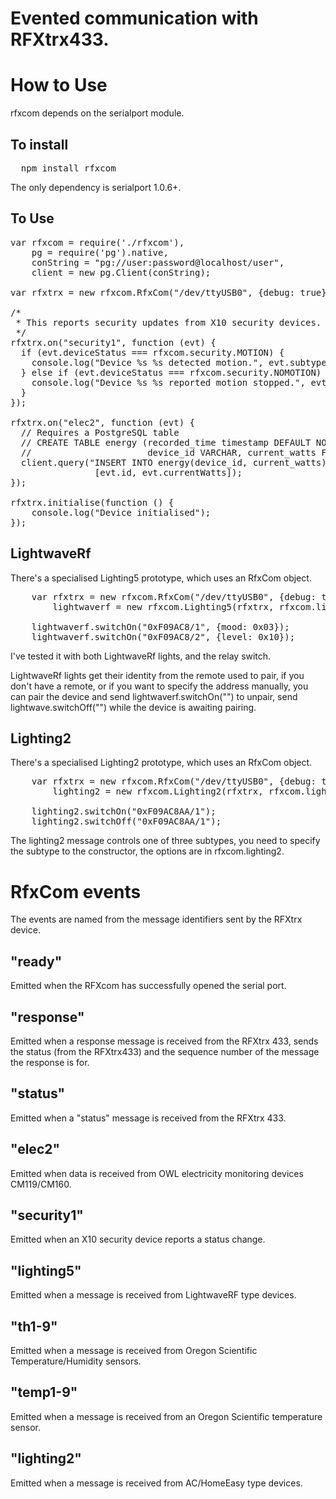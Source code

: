 Evented communication with RFXtrx433.
=====================================

How to Use
==========

rfxcom depends on the serialport module.

To install
----------

<pre>
  npm install rfxcom
</pre>

The only dependency is serialport 1.0.6+.

To Use
------

<pre>
var rfxcom = require('./rfxcom'),
    pg = require('pg').native,
    conString = "pg://user:password@localhost/user",
    client = new pg.Client(conString);

var rfxtrx = new rfxcom.RfxCom("/dev/ttyUSB0", {debug: true});

/*
 * This reports security updates from X10 security devices.
 */
rfxtrx.on("security1", function (evt) {
  if (evt.deviceStatus === rfxcom.security.MOTION) {
    console.log("Device %s %s detected motion.", evt.subtype, evt.id);
  } else if (evt.deviceStatus === rfxcom.security.NOMOTION) {
    console.log("Device %s %s reported motion stopped.", evt.subtype, evt.id);
  }
});

rfxtrx.on("elec2", function (evt) {
  // Requires a PostgreSQL table
  // CREATE TABLE energy (recorded_time timestamp DEFAULT NOW(),
  //                      device_id VARCHAR, current_watts FLOAT)
  client.query("INSERT INTO energy(device_id, current_watts) values($1, $2)",
                [evt.id, evt.currentWatts]);
});

rfxtrx.initialise(function () {
    console.log("Device initialised");
});
</pre>

LightwaveRf
-----------
There's a specialised Lighting5 prototype, which uses an RfxCom object.

<pre>
    var rfxtrx = new rfxcom.RfxCom("/dev/ttyUSB0", {debug: true}),
        lightwaverf = new rfxcom.Lighting5(rfxtrx, rfxcom.lighting5.LIGHTWAVERF);

    lightwaverf.switchOn("0xF09AC8/1", {mood: 0x03});
    lightwaverf.switchOn("0xF09AC8/2", {level: 0x10});
</pre>

I've tested it with both LightwaveRf lights, and the relay switch.

LightwaveRf lights get their identity from the remote used to pair, if you don't
have a remote, or if you want to specify the address manually, you can pair the
device and send lightwaverf.switchOn("<insert address>") to unpair, send
lightwave.switchOff("<insert address>") while the device is awaiting pairing.

Lighting2
---------
There's a specialised Lighting2 prototype, which uses an RfxCom object.

<pre>
    var rfxtrx = new rfxcom.RfxCom("/dev/ttyUSB0", {debug: true}),
        lighting2 = new rfxcom.Lighting2(rfxtrx, rfxcom.lighting2.HOMEEASY_EU);

    lighting2.switchOn("0xF09AC8AA/1");
    lighting2.switchOff("0xF09AC8AA/1");
</pre>

The lighting2 message controls one of three subtypes, you need to specify the
subtype to the constructor, the options are in rfxcom.lighting2.


RfxCom events
=============

The events are named from the message identifiers sent by the RFXtrx device.

"ready"
-------
Emitted when the RFXcom has successfully opened the serial port.

"response"
----------
Emitted when a response message is received from the RFXtrx 433, sends the
status (from the RFXtrx433) and the sequence number of the message the response
is for.

"status"
--------
Emitted when a "status" message is received from the RFXtrx 433.

"elec2"
-------
Emitted when data is received from OWL electricity monitoring devices
CM119/CM160.

"security1"
-----------
Emitted when an X10 security device reports a status change.

"lighting5"
-----------
Emitted when a message is received from LightwaveRF type devices.

"th1-9"
-------
Emitted when a message is received from Oregon Scientific
Temperature/Humidity sensors.

"temp1-9"
---------
Emitted when a message is received from an Oregon Scientific temperature
sensor.

"lighting2"
-----------
Emitted when a message is received from AC/HomeEasy type devices.
